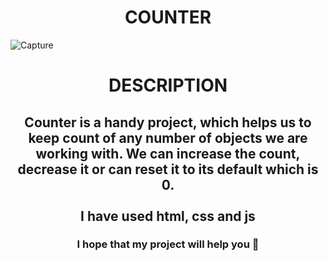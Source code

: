 <h1 align="center">COUNTER</h1>

![Capture](https://user-images.githubusercontent.com/91651461/136150106-ae7c0064-df4e-4cfe-aae5-7660d895b208.JPG)

<h1 align="center">DESCRIPTION</h1>
<h2 align="center">Counter is a handy project, which helps us to keep count of any number of objects we are working with.
We can increase the count, decrease it or can reset it to its default which is 0.<br><br> I have used html, css and js</h2>
<h3 align="center">I hope that my project will help you 🤗</h3> 
